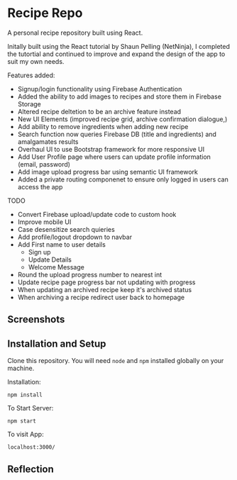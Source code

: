 
# Recipe Repo

A personal recipe repository built using React.

Initally built using the React tutorial by Shaun Pelling 
(NetNinja), I completed the tutortial and continued to 
improve and expand the design of the app to suit my own needs.

Features added:
 - Signup/login functionality using Firebase Authentication
 - Added the ability to add images to recipes and store them in Firebase Storage
 - Altered recipe deltetion to be an archive feature instead
 - New UI Elements (improved recipe grid, archive confirmation dialogue,)
 - Add ability to remove ingredients when adding new recipe
 - Search function now queries Firebase DB (title and ingredients) and amalgamates results   
 - Overhaul UI to use Bootstrap framework for more responsive UI
 - Add User Profile page where users can update profile information (email, password)
 - Add image upload progress bar using semantic UI framework
 - Added a private routing componenet to ensure only logged in users can access the app


 TODO
 - Convert Firebase upload/update code to custom hook
 - Improve mobile UI
 - Case desensitize search quieries
 - Add profile/logout dropdown to navbar
 - Add First name to user details
    - Sign up
    - Update Details
    - Welcome Message
 - Round the upload progress number to nearest int
 - Update recipe page progress bar not updating with progress
 - When updating an archived recipe keep it's archived status
 - When archiving a recipe redirect user back to homepage

## Screenshots

[](../Screenshots/archived.png)

## Installation and Setup

Clone this repository. You will need `node` and `npm` installed globally on your machine.  

Installation:

`npm install`  

To Start Server:

`npm start`  

To visit App:

`localhost:3000/`  

## Reflection

